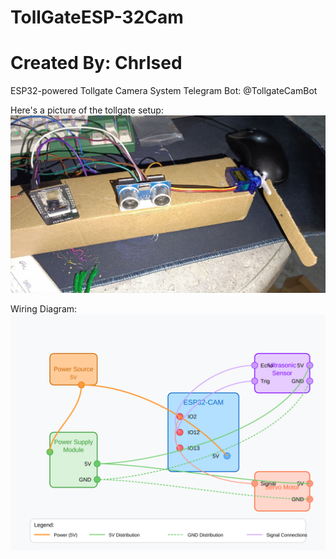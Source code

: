 # TollGateESP-32Cam
# Created By: Chrlsed

ESP32-powered Tollgate Camera System
Telegram Bot: @TollgateCamBot

Here's a picture of the tollgate setup:
![Sample Output](images/sample.jpg)  

Wiring Diagram:
![Sample Output](esp32-wiring-diagram-svg.svg)  



